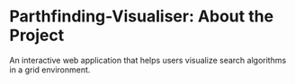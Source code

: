 # Parthfinding-Visualiser: About the Project
An interactive web application that helps users visualize search algorithms in a grid environment.
